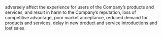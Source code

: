 adversely  affect  the  experience  for  users  of  the  Company’s  products  and  services,  and  result  in  harm  to  the  Company’s
reputation,  loss  of  competitive  advantage,  poor  market  acceptance,  reduced  demand  for  products  and  services,  delay  in  new
product and service introductions and lost sales.